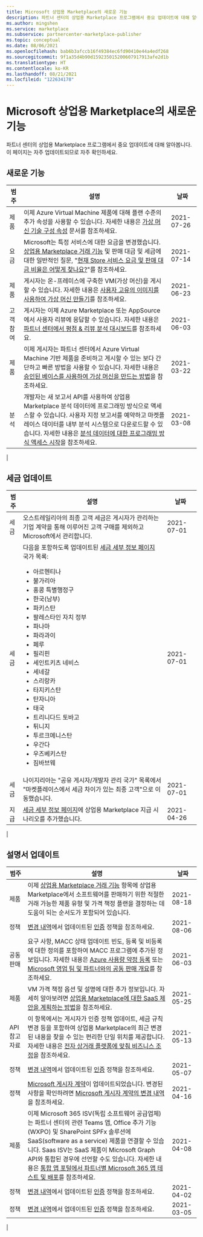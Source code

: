 ```yaml
---
title: Microsoft 상업용 Marketplace의 새로운 기능
description: 파트너 센터의 상업용 Marketplace 프로그램에서 중요 업데이트에 대해 알아봅니다.
ms.author: mingshen
ms.service: marketplace
ms.subservice: partnercenter-marketplace-publisher
ms.topic: conceptual
ms.date: 08/06/2021
ms.openlocfilehash: bab6b3afccb16f49384ec6fd90410e44a4edf268
ms.sourcegitcommit: 9f1a35d4b90d159235015200607917913afe2d1b
ms.translationtype: HT
ms.contentlocale: ko-KR
ms.lasthandoff: 08/21/2021
ms.locfileid: "122634178"
---
```

# <a name="whats-new-in-the-microsoft-commercial-marketplace"></a>Microsoft 상업용 Marketplace의 새로운 기능

파트너 센터의 상업용 Marketplace 프로그램에서 중요 업데이트에 대해 알아봅니다. 이 페이지는 자주 업데이트되므로 자주 확인하세요.

## <a name="new-features"></a>새로운 기능

| 범주 | 설명 | 날짜 |
| ------------ | ------------- | ------------- |
| 제품 | 이제 Azure Virtual Machine 제품에 대해 플랜 수준의 추가 속성을 사용할 수 있습니다. 자세한 내용은 [가상 머신 기술 구성 속성](azure-vm-create-plans.md#properties) 문서를 참조하세요. | 2021-07-26 |
| 요금 | Microsoft는 특정 서비스에 대한 요금을 변경했습니다. [상업용 Marketplace 거래 기능](marketplace-commercial-transaction-capabilities-and-considerations.md#examples-of-pricing-and-store-fees) 및 판매 대금 및 세금에 대한 일반적인 질문, "[현재 Store 서비스 요금 및 판매 대금 비율은 어떻게 찾나요?](/partner-center/payout-faq)"를 참조하세요. | 2021-07-14 |
| 제품 | 게시자는 온-프레미스에 구축한 VM(가상 머신)을 게시할 수 있습니다. 자세한 내용은 [사용자 고유의 이미지를 사용하여 가상 머신 만들기](./azure-vm-create-using-own-image.md)를 참조하세요. | 2021-06-23 |
| 고객 참여 | 게시자는 이제 Azure Marketplace 또는 AppSource에서 사용자 리뷰에 응답할 수 있습니다. 자세한 내용은 [파트너 센터에서 평점 & 리뷰 분석 대시보드](./ratings-reviews.md)를 참조하세요. | 2021-06-03 |
| 제품 | 이제 게시자는 파트너 센터에서 Azure Virtual Machine 기반 제품을 준비하고 게시할 수 있는 보다 간단하고 빠른 방법을 사용할 수 있습니다. 자세한 내용은 [승인된 베이스를 사용하여 가상 머신을 만드는 방법](azure-vm-create-using-approved-base.md)을 참조하세요. | 2021-03-22 |
| 분석 | 개발자는 새 보고서 API를 사용하여 상업용 Marketplace 분석 데이터에 프로그래밍 방식으로 액세스할 수 있습니다. 사용자 지정 보고서를 예약하고 마켓플레이스 데이터를 내부 분석 시스템으로 다운로드할 수 있습니다. 자세한 내용은 [분석 데이터에 대한 프로그래밍 방식 액세스 시작](analytics-get-started.md)을 참조하세요. | 2021-03-08 |
|

## <a name="tax-updates"></a>세금 업데이트

| 범주 | 설명 | 날짜 |
| ------------ | ------------- | ------------- |
| 세금 | 오스트레일리아의 최종 고객 세금은 게시자가 관리하는 기업 계약을 통해 이루어진 고객 구매를 제외하고 Microsoft에서 관리합니다. | 2021-07-01 |
| 세금 | 다음을 포함하도록 업데이트된 [세금 세부 정보 페이지](/partner-center/tax-details-marketplace) 국가 목록: <ul><li>아르헨티나</li><li>불가리아</li><li>홍콩 특별행정구</li><li>한국(남부)</li><li>파키스탄</li><li>팔레스타인 자치 정부</li><li>파나마</li><li>파라과이</li><li>페루</li><li>필리핀</li><li>세인트키츠 네비스</li><li>세네갈</li><li>스리랑카</li><li>타지키스탄</li><li>탄자니아</li><li>태국</li><li>트리니다드 토바고</li><li>튀니지</li><li>투르크메니스탄</li><li>우간다</li><li>우즈베키스탄</li><li>짐바브웨</li></ul> | 2021-07-01 |
| 세금 | 나이지리아는 "공유 게시자/개발자 관리 국가" 목록에서 "마켓플레이스에서 세금 차이가 있는 최종 고객"으로 이동했습니다.  | 2021-07-01 |
| 지급 | [세금 세부 정보 페이지](/partner-center/tax-details-marketplace)에 상업용 Marketplace 지급 시나리오를 추가했습니다. | 2021-04-26 |
|

## <a name="documentation-updates"></a>설명서 업데이트

| 범주 | 설명 | 날짜 |
| ------------ | ------------- | ------------- |
| 제품 | 이제 [상업용 Marketplace 거래 기능](/azure/marketplace/marketplace-commercial-transaction-capabilities-and-considerations) 항목에 상업용 Marketplace에서 소프트웨어를 판매하기 위한 적절한 거래 가능한 제품 유형 및 가격 책정 플랜을 결정하는 데 도움이 되는 순서도가 포함되어 있습니다. | 2021-08-18 |
| 정책 | [변경 내역](/legal/marketplace/offer-policies-change-history)에서 업데이트된 [인증](/legal/marketplace/certification-policies?context=/azure/marketplace/context/context) 정책을 참조하세요. | 2021-08-06 |
| 공동 판매 | 요구 사항, MACC 상태 업데이트 빈도, 등록 및 비등록에 대한 정의를 포함하여 MACC 프로그램에 추가된 정보입니다. 자세한 내용은 [Azure 사용량 약정 등록](./azure-consumption-commitment-enrollment.md) 또는 [Microsoft 영업 팀 및 파트너와의 공동 판매 개요](./co-sell-overview.md)를 참조하세요. | 2021-06-03 |
| 제품 | VM 가격 책정 옵션 및 설명에 대한 추가 정보입니다. 자세히 알아보려면 [상업용 Marketplace에 대한 SaaS 제안을 계획하는 방법](./plan-saas-offer.md)을 참조하세요. | 2021-05-25|
| API 참고 자료 | 이 항목에서는 게시자가 인증 정책 업데이트, 세금 규칙 변경 등을 포함하여 상업용 Marketplace의 최근 변경된 내용을 찾을 수 있는 편리한 단일 위치를 제공합니다. 자세한 내용은 [전자 상거래 플랫폼에 맞춰 비즈니스 조정](./marketplace-apis-guide.md)을 참조하세요. | 2021-05-13 |
| 정책 | [변경 내역](/legal/marketplace/offer-policies-change-history)에서 업데이트된 [인증](/legal/marketplace/certification-policies?context=/azure/marketplace/context/context) 정책을 참조하세요. | 2021-05-07 |
| 정책 | [Microsoft 게시자 계약](/legal/marketplace/msft-publisher-agreement)이 업데이트되었습니다. 변경된 사항을 확인하려면 [Microsoft 게시자 계약의 변경 내역](/legal/marketplace/mpa-change-history)을 참조하세요. | 2021-04-16 |
| 제품 | 이제 Microsoft 365 ISV(독립 소프트웨어 공급업체)는 파트너 센터의 관련 Teams 앱, Office 추가 기능(WXPO) 및 SharePoint SPFx 솔루션에 SaaS(software as a service) 제품을 연결할 수 있습니다. Saas ISV는 SaaS 제품이 Microsoft Graph API와 통합된 경우에 선언할 수도 있습니다. 자세한 내용은 [통합 앱 포털에서 파트너별 Microsoft 365 앱 테스트 및 배포](/microsoft-365/admin/manage/test-and-deploy-microsoft-365-apps)를 참조하세요. | 2021-04-08 |
| 정책 | [변경 내역](/legal/marketplace/offer-policies-change-history)에서 업데이트된 [인증](/legal/marketplace/certification-policies?context=/azure/marketplace/context/context) 정책을 참조하세요. | 2021-04-02 |
| 정책 | [변경 내역](/legal/marketplace/offer-policies-change-history)에서 업데이트된 [인증](/legal/marketplace/certification-policies?context=/azure/marketplace/context/context) 정책을 참조하세요. | 2021-03-05 |
|
